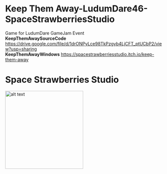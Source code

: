 # Keep Them Away-LudumDare46-SpaceStrawberriesStudio
 Game for LudumDare GameJam Event
 <br>
<strong>KeepThemAwaySourceCode</strong>
https://drive.google.com/file/d/1drONPyLce98TkPzgyb4LjCFT_ptUCbP2/view?usp=sharing
<br>
<strong>KeepThemAwayWindows</strong>
https://spacestrawberriesstudio.itch.io/keep-them-away

# Space Strawberries Studio

<img src="https://user-images.githubusercontent.com/57503158/129483641-904c0f61-43a4-483f-810a-eafce2dac294.png" alt="alt text" width="250" height="250">
